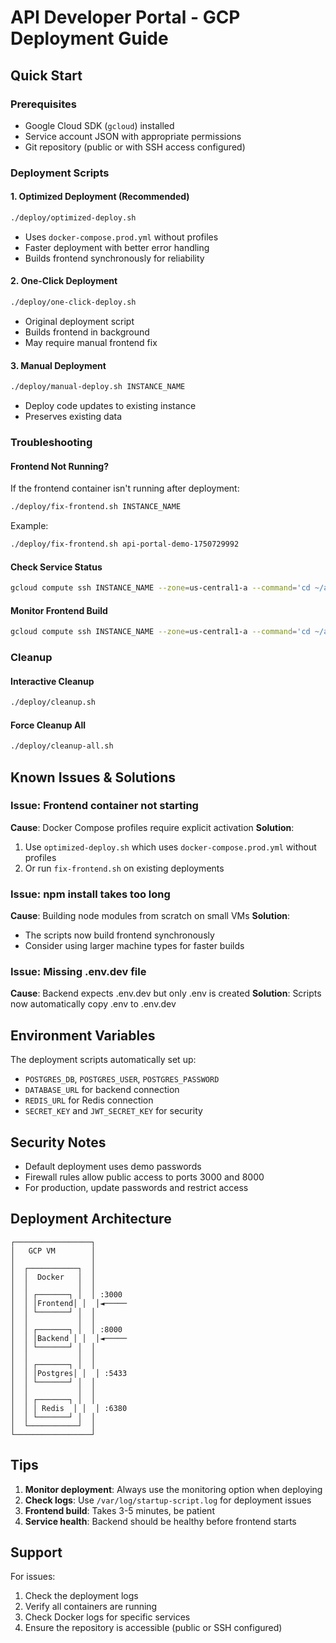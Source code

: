 # API Developer Portal - GCP Deployment Guide

## Quick Start

### Prerequisites
- Google Cloud SDK (`gcloud`) installed
- Service account JSON with appropriate permissions
- Git repository (public or with SSH access configured)

### Deployment Scripts

#### 1. Optimized Deployment (Recommended)
```bash
./deploy/optimized-deploy.sh
```
- Uses `docker-compose.prod.yml` without profiles
- Faster deployment with better error handling
- Builds frontend synchronously for reliability

#### 2. One-Click Deployment
```bash
./deploy/one-click-deploy.sh
```
- Original deployment script
- Builds frontend in background
- May require manual frontend fix

#### 3. Manual Deployment
```bash
./deploy/manual-deploy.sh INSTANCE_NAME
```
- Deploy code updates to existing instance
- Preserves existing data

### Troubleshooting

#### Frontend Not Running?
If the frontend container isn't running after deployment:

```bash
./deploy/fix-frontend.sh INSTANCE_NAME
```

Example:
```bash
./deploy/fix-frontend.sh api-portal-demo-1750729992
```

#### Check Service Status
```bash
gcloud compute ssh INSTANCE_NAME --zone=us-central1-a --command='cd ~/api-developer-portal && sudo docker-compose ps'
```

#### Monitor Frontend Build
```bash
gcloud compute ssh INSTANCE_NAME --zone=us-central1-a --command='cd ~/api-developer-portal && sudo docker-compose logs -f frontend'
```

### Cleanup

#### Interactive Cleanup
```bash
./deploy/cleanup.sh
```

#### Force Cleanup All
```bash
./deploy/cleanup-all.sh
```

## Known Issues & Solutions

### Issue: Frontend container not starting
**Cause**: Docker Compose profiles require explicit activation
**Solution**: 
1. Use `optimized-deploy.sh` which uses `docker-compose.prod.yml` without profiles
2. Or run `fix-frontend.sh` on existing deployments

### Issue: npm install takes too long
**Cause**: Building node modules from scratch on small VMs
**Solution**: 
- The scripts now build frontend synchronously
- Consider using larger machine types for faster builds

### Issue: Missing .env.dev file
**Cause**: Backend expects .env.dev but only .env is created
**Solution**: Scripts now automatically copy .env to .env.dev

## Environment Variables

The deployment scripts automatically set up:
- `POSTGRES_DB`, `POSTGRES_USER`, `POSTGRES_PASSWORD`
- `DATABASE_URL` for backend connection
- `REDIS_URL` for Redis connection
- `SECRET_KEY` and `JWT_SECRET_KEY` for security

## Security Notes

- Default deployment uses demo passwords
- Firewall rules allow public access to ports 3000 and 8000
- For production, update passwords and restrict access

## Deployment Architecture

```
┌─────────────────┐
│   GCP VM        │
│                 │
│  ┌───────────┐  │
│  │  Docker   │  │
│  │           │  │
│  │ ┌───────┐ │  │ :3000
│  │ │Frontend│ │  │◄─────
│  │ └───────┘ │  │
│  │           │  │
│  │ ┌───────┐ │  │ :8000
│  │ │Backend │ │  │◄─────
│  │ └───────┘ │  │
│  │           │  │
│  │ ┌───────┐ │  │
│  │ │Postgres│ │  │ :5433
│  │ └───────┘ │  │
│  │           │  │
│  │ ┌───────┐ │  │
│  │ │ Redis  │ │  │ :6380
│  │ └───────┘ │  │
│  └───────────┘  │
└─────────────────┘
```

## Tips

1. **Monitor deployment**: Always use the monitoring option when deploying
2. **Check logs**: Use `/var/log/startup-script.log` for deployment issues
3. **Frontend build**: Takes 3-5 minutes, be patient
4. **Service health**: Backend should be healthy before frontend starts

## Support

For issues:
1. Check the deployment logs
2. Verify all containers are running
3. Check Docker logs for specific services
4. Ensure the repository is accessible (public or SSH configured)